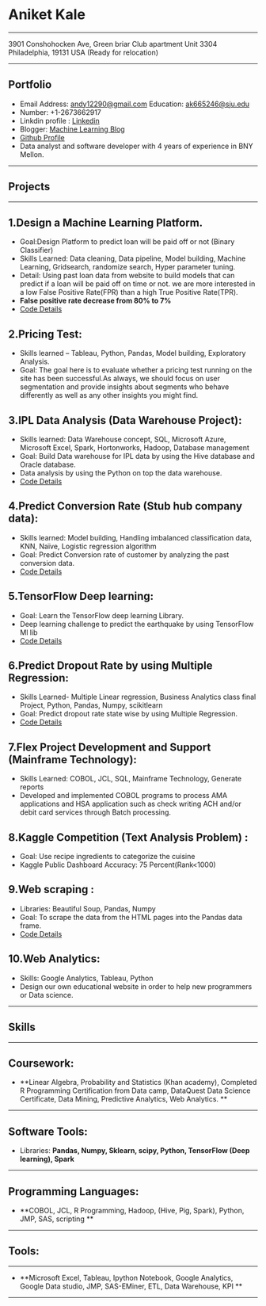 Aniket Kale  
==============
---
3901 Conshohocken Ave, Green briar Club apartment
Unit 3304
Philadelphia, 19131
USA   (Ready for relocation)

----
## Portfolio
 - Email Address: andy12290@gmail.com  Education: ak665246@sju.edu  
 - Number: +1-2673662917
 - Linkdin profile : [Linkedin](https://www.linkedin.com/in/aniket-kale-45a29954/)   
 - Blogger: [Machine Learning Blog](https://medium.com/@andy12290 "Machine learning Blog") 
 - [Github Profile](https://github.com/andy12290)
 - Data analyst and software developer with 4 years of experience in BNY Mellon. 
 
------------------ 
## Projects ##
------------------
## 1.Design a Machine Learning Platform.
- Goal:Design Platform to predict loan will be paid off or not (Binary Classifier)   
- Skills Learned: Data cleaning, Data pipeline, Model building, Machine Learning, Gridsearch, randomize search, Hyper parameter tuning.
- Detail: Using past loan data from website to build models that can predict if a loan will be paid off on time or not. we are more interested in a low False Positive Rate(FPR) than a high True Positive Rate(TPR).
- **False positive rate decrease from 80% to 7%**   
- [Code Details](https://github.com/andy12290/Predictive_Analytics_Project)

## 2.Pricing Test:
- Skills learned – Tableau, Python, Pandas, Model building, Exploratory Analysis.
- Goal: The goal here is to evaluate whether a pricing test running on the site has been successful.As  always, we should focus on user segmentation and provide insights about segments who behave differently as well as any other insights you might find.

## 3.IPL Data Analysis (Data Warehouse Project):
- Skills learned: Data Warehouse concept, SQL, Microsoft Azure, Microsoft Excel, Spark, Hortonworks, Hadoop, Database management
- Goal: Build Data warehouse for IPL data by using the Hive database and Oracle database.
- Data analysis by using the Python on top the data warehouse.
- [Code Details](https://github.com/andy12290/Datawarehouse)

## 4.Predict Conversion Rate (Stub hub company data):
- Skills learned: Model building, Handling imbalanced classification data, KNN, Naïve, Logistic regression algorithm
- Goal: Predict Conversion rate of customer by analyzing the past conversion data.
- [Code Details](https://github.com/andy12290/Data_Mining_Challenge)

## 5.TensorFlow Deep learning:
- Goal: Learn the TensorFlow deep learning Library.
- Deep learning challenge to predict the earthquake by using TensorFlow Ml lib
- [Code Details](https://github.com/andy12290/Tensorflow-Deep-Learning)

## 6.Predict Dropout Rate by using Multiple Regression:
- Skills Learned- Multiple Linear regression, Business Analytics class  final Project, Python, Pandas, Numpy, scikitlearn
- Goal: Predict dropout rate state wise by using Multiple Regression.
- [Code Details](https://github.com/andy12290/Notebook/blob/master/Dropout_final%20(1).ipynb)

## 7.Flex Project Development and Support (Mainframe Technology):
- Skills Learned:  COBOL, JCL, SQL, Mainframe Technology, Generate reports
- Developed and implemented COBOL programs to process AMA applications and HSA application such as check writing ACH and/or debit card services through Batch processing.

## 8.Kaggle Competition (Text Analysis Problem) :
- Goal: Use recipe ingredients to categorize the cuisine  
- Kaggle Public Dashboard Accuracy: 75 Percent(Rank<1000)

## 9.Web scraping :
- Libraries: Beautiful Soup, Pandas, Numpy  
- Goal: To scrape the data from the HTML pages into the Pandas data frame.
- [Code Details](https://github.com/andy12290/Web-scraping "Git hub details")

## 10.Web Analytics:
- Skills: Google Analytics, Tableau, Python
- Design our own educational website in order to help new programmers or Data science.

-----------------
## Skills
-------------------
## Coursework:

- **Linear Algebra, Probability and Statistics (Khan academy), Completed R Programming Certification from Data camp, DataQuest Data Science Certificate, Data Mining, Predictive Analytics, Web Analytics.
**
-------------------

## Software Tools:
- Libraries:  **Pandas, Numpy, Sklearn, scipy, Python, TensorFlow (Deep learning), Spark**

---------------------
## Programming Languages: 
- **COBOL, JCL, R Programming, Hadoop, (Hive, Pig, Spark), Python, JMP, SAS, scripting
**
---------------

## Tools:
------------
- **Microsoft Excel, Tableau, Ipython Notebook, Google Analytics, Google Data studio, JMP, SAS-EMiner, ETL, Data Warehouse, KPI
**
---------------------
 












